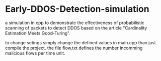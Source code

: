# Early-DDOS-Detection-simulation
a simulation in cpp to demonstrate the effectiveness of probabilistic scanning of packets to detect DDOS based on the article "Cardinality Estimation Meets Good-Turing".

to change setings simply change the defined values in main.cpp than just compile the project.
the file flow.txt defines the number incomming malicious flows per time unit.
